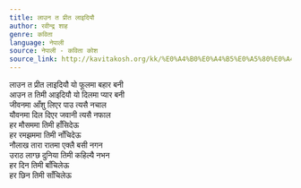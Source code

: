 ```yaml
---
title: लाउन त प्रीत लाइदियौ
author: रवीन्द्र शाह
genre: कविता
language: नेपाली
source: नेपाली - कविता कोश
source_link: http://kavitakosh.org/kk/%E0%A4%B0%E0%A4%B5%E0%A5%80%E0%A4%A8%E0%A5%8D%E0%A4%A6%E0%A5%8D%E0%A4%B0_%E0%A4%B6%E0%A4%BE%E0%A4%B9
---
```


लाउन त प्रीत लाइदियौ यो फूलमा बहार बनी  
आउन त तिमी आइदियौ यो दिलमा प्यार बनी  
जीवनमा आँशु लिएर पाउ त्यसै नचाल  
यौवनमा दिल दिएर जवानी त्यसै नफाल  
हर मौसममा तिमी हाँसिदेऊ  
हर रमझममा तिमी नाँचिदेऊ  
नौलाख तारा रातमा एक्लै बसी नगन  
उराठ लाग्छ दुनिया तिमी कहिल्यै नभन  
हर दिन तिमी बाँचिलेऊ  
हर छिन तिमी साँचिलेऊ

